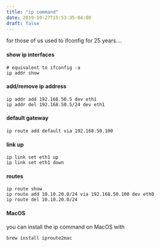 ```yaml
---
title: "ip command"
date: 2019-10-27T15:53:35-04:00
draft: false
---
```


for those of us used to ifconfig for 25 years....

#### show ip interfaces
```
# equivalent to ifconfig -a
ip addr show
```

#### add/remove ip address
```
ip addr add 192.168.50.5 dev eth1
ip addr del 192.168.50.5/24 dev eth1
```

#### default gateway
```
ip route add default via 192.168.50.100
```

#### link up
```
ip link set eth1 up
ip link set eth1 down
```

#### routes
```
ip route show
ip route add 10.10.20.0/24 via 192.168.50.100 dev eth0
ip route del 10.10.20.0/24
```

#### MacOS

you can install the ip command on MacOS with
```
brew install iproute2mac
```
